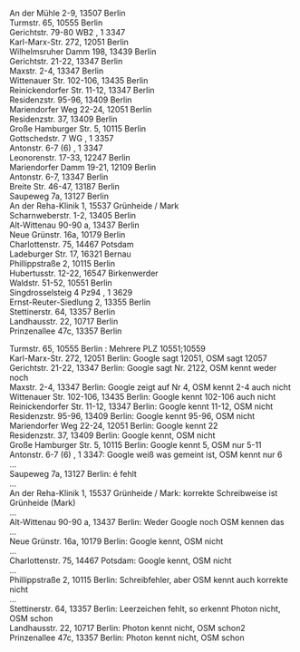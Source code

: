 ﻿An der Mühle 2-9, 13507 Berlin  
Turmstr. 65, 10555 Berlin  
Gerichtstr. 79-80 WB2 , 1 3347  
Karl-Marx-Str. 272, 12051 Berlin  
Wilhelmsruher Damm 198, 13439 Berlin  
Gerichtstr. 21-22, 13347 Berlin  
Maxstr. 2-4, 13347 Berlin  
Wittenauer Str. 102-106, 13435 Berlin  
Reinickendorfer Str. 11-12, 13347 Berlin  
Residenzstr. 95-96, 13409 Berlin  
Mariendorfer Weg 22-24, 12051 Berlin  
Residenzstr. 37, 13409 Berlin  
Große Hamburger Str. 5, 10115 Berlin  
Gottschedstr. 7 WG , 1 3357  
Antonstr. 6-7 (6) , 1 3347  
Leonorenstr. 17-33, 12247 Berlin  
Mariendorfer Damm 19-21, 12109 Berlin  
Antonstr. 6-7, 13347 Berlin  
Breite Str. 46-47, 13187 Berlin  
Saupeweg 7a, 13127 Berlin  
An der Reha-Klinik 1, 15537 Grünheide / Mark  
Scharnweberstr. 1-2, 13405 Berlin  
Alt-Wittenau 90-90 a, 13437 Berlin  
Neue Grünstr. 16a, 10179 Berlin  
Charlottenstr. 75, 14467 Potsdam  
Ladeburger Str. 17, 16321 Bernau  
Phillippstraße 2, 10115 Berlin  
Hubertusstr. 12-22, 16547 Birkenwerder  
Waldstr. 51-52, 10551 Berlin  
Singdrosselsteig 4 Pz94 , 1 3629  
Ernst-Reuter-Siedlung 2, 13355 Berlin  
Stettinerstr. 64, 13357 Berlin  
Landhausstr. 22, 10717 Berlin  
Prinzenallee 47c, 13357 Berlin  

Turmstr. 65, 10555 Berlin : Mehrere PLZ 10551;10559  
Karl-Marx-Str. 272, 12051 Berlin: Google sagt 12051, OSM sagt 12057  
Gerichtstr. 21-22, 13347 Berlin: Google sagt Nr. 2122, OSM kennt weder noch  
Maxstr. 2-4, 13347 Berlin: Google zeigt auf Nr 4, OSM kennt 2-4 auch nicht  
Wittenauer Str. 102-106, 13435 Berlin: Google kennt 102-106 auch nicht  
Reinickendorfer Str. 11-12, 13347 Berlin: Google kennt 11-12, OSM nicht  
Residenzstr. 95-96, 13409 Berlin: Google kennt 95-96, OSM nicht  
Mariendorfer Weg 22-24, 12051 Berlin: Google kennt 22  
Residenzstr. 37, 13409 Berlin: Google kennt, OSM nicht  
Große Hamburger Str. 5, 10115 Berlin: Google kennt 5, OSM nur 5-11  
Antonstr. 6-7 (6) , 1 3347: Google weiß was gemeint ist, OSM kennt nur 6  
...  
Saupeweg 7a, 13127 Berlin: é fehlt  
...  
An der Reha-Klinik 1, 15537 Grünheide / Mark: korrekte Schreibweise ist Grünheide (Mark)  
...  
Alt-Wittenau 90-90 a, 13437 Berlin: Weder Google noch OSM kennen das  
...  
Neue Grünstr. 16a, 10179 Berlin: Google kennt, OSM nicht  
...  
Charlottenstr. 75, 14467 Potsdam: Google kennt, OSM nicht  
...  
Phillippstraße 2, 10115 Berlin: Schreibfehler, aber OSM kennt auch korrekte nicht  
...  
Stettinerstr. 64, 13357 Berlin: Leerzeichen fehlt, so erkennt Photon nicht, OSM schon  
Landhausstr. 22, 10717 Berlin: Photon kennt nicht, OSM schon2  
Prinzenallee 47c, 13357 Berlin: Photon kennt nicht, OSM schon  
